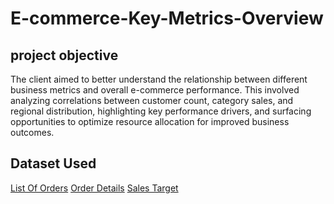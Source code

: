 # E-commerce-Key-Metrics-Overview

## project objective
The client aimed to better understand the relationship between different business metrics and overall e-commerce performance. This involved analyzing correlations between customer count, category sales, and regional distribution, highlighting key performance drivers, and surfacing opportunities to optimize resource allocation for improved business outcomes.

## Dataset Used
[List Of Orders](https://github.com/LeviAdamMiller/E-commerce-Key-Metrics-Overview/blob/main/List%20of%20Orders.xlsx)   [Order Details](https://github.com/LeviAdamMiller/E-commerce-Key-Metrics-Overview/blob/main/Order%20Details.xlsx)   [Sales Target](https://github.com/LeviAdamMiller/E-commerce-Key-Metrics-Overview/blob/main/Sales%20target.xlsx)
